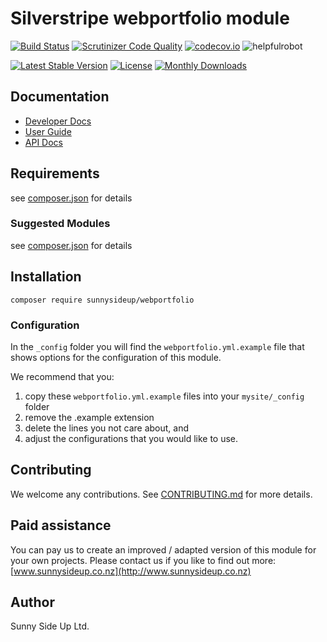 # Silverstripe webportfolio module
[![Build Status](https://travis-ci.org/sunnysideup/silverstripe-webportfolio.svg?branch=master)](https://travis-ci.org/sunnysideup/silverstripe-webportfolio)
[![Scrutinizer Code Quality](https://scrutinizer-ci.com/g/sunnysideup/silverstripe-webportfolio/badges/quality-score.png?b=master)](https://scrutinizer-ci.com/g/sunnysideup/silverstripe-webportfolio/?branch=master)
[![codecov.io](https://codecov.io/github/sunnysideup/silverstripe-webportfolio/coverage.svg?branch=master)](https://codecov.io/github/sunnysideup/silverstripe-webportfolio?branch=master)
![helpfulrobot](https://helpfulrobot.io/sunnysideup/webportfolio/badge)

[![Latest Stable Version](https://poser.pugx.org/sunnysideup/webportfolio/version)](https://packagist.org/packages/sunnysideup/webportfolio)
[![License](https://poser.pugx.org/sunnysideup/webportfolio/license)](https://packagist.org/packages/sunnysideup/webportfolio)
[![Monthly Downloads](https://poser.pugx.org/sunnysideup/webportfolio/d/monthly)](https://packagist.org/packages/sunnysideup/webportfolio)


## Documentation



 * [Developer Docs](docs/en/INDEX.md)
 * [User Guide](docs/en/userguide.md)
 * [API Docs](http://docs.ssmods.com/sunnysideup/webportfolio)

## Requirements



see [composer.json](composer.json) for details

### Suggested Modules



see [composer.json](composer.json) for details


## Installation


```
composer require sunnysideup/webportfolio
```

### Configuration



In the `_config` folder you will find the `webportfolio.yml.example`
file that shows options for the configuration of this module.

We recommend that you:

  1. copy these `webportfolio.yml.example` files into your
`mysite/_config` folder
  2. remove the .example extension
  3. delete the lines you not care about, and
  4. adjust the configurations that you would like to use.


## Contributing



We welcome any contributions. See [CONTRIBUTING.md](CONTRIBUTING.md) for more details.

## Paid assistance



You can pay us to create an improved / adapted version of this module for your own projects.  Please contact us if you like to find out more: [www.sunnysideup.co.nz](http://www.sunnysideup.co.nz)

## Author



Sunny Side Up Ltd.
